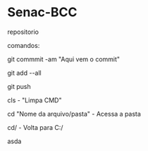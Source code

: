 # Senac-BCC

repositorio

comandos:

git commmit -am "Aqui vem o commit"

git add --all

git push

cls - "Limpa CMD"

cd "Nome da arquivo/pasta" - Acessa a pasta

cd/ - Volta para C:/

asda

